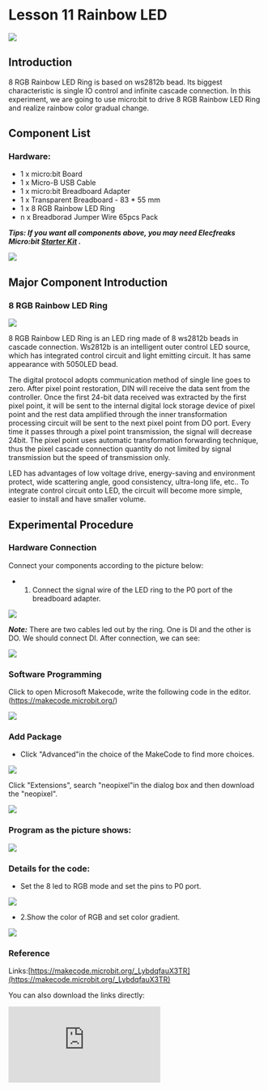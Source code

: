 ﻿# Lesson 11 Rainbow LED

 ![](https://wiki-media-ef.oss-cn-hongkong.aliyuncs.com//images/F2gbRrO.jpg)

## Introduction

8 RGB Rainbow LED Ring is based on ws2812b bead. Its biggest characteristic is single IO control and infinite cascade connection. In this experiment, we are going to use micro:bit to drive 8 RGB Rainbow LED Ring and realize rainbow color gradual change.

## Component List


### Hardware:

- 1 x micro:bit Board
- 1 x Micro-B USB Cable
- 1 x micro:bit Breadboard Adapter
- 1 x Transparent Breadboard - 83 * 55 mm
- 1 x 8 RGB Rainbow LED Ring
- n x Breadborad Jumper Wire 65pcs Pack

***Tips: If you want all components above, you may need Elecfreaks Micro:bit [Starter Kit](https://www.elecfreaks.com/micro-bit-starter-kit.html) .***

![](https://wiki-media-ef.oss-cn-hongkong.aliyuncs.com//images/W4tseua.jpg)

## Major Component Introduction


### **8 RGB Rainbow LED Ring**

![](https://wiki-media-ef.oss-cn-hongkong.aliyuncs.com//images/NnNcXY9.jpg)

8 RGB Rainbow LED Ring is an LED ring made of 8 ws2812b beads in cascade connection. Ws2812b is an intelligent outer control LED source, which has integrated control circuit and light emitting circuit. It has same appearance with 5050LED bead.

The digital protocol adopts communication method of single line goes to zero. After pixel point restoration, DIN will receive the data sent from the controller. Once the first 24-bit data received was extracted by the first pixel point, it will be sent to the internal digital lock storage device of pixel point and the rest data amplified through the inner transformation processing circuit will be sent to the next pixel point from DO port. Every time it passes through a pixel point transmission, the signal will decrease 24bit. The pixel point uses automatic transformation forwarding technique, thus the pixel cascade connection quantity do not limited by signal transmission but the speed of transmission only.

LED has advantages of low voltage drive, energy-saving and environment protect, wide scattering angle, good consistency, ultra-long life, etc.. To integrate control circuit onto LED, the circuit will become more simple, easier to install and have smaller volume.


## Experimental Procedure

### Hardware Connection

Connect your components according to the picture below:

- 1. Connect the signal wire of the LED ring to the P0 port of the breadboard adapter.

![](https://wiki-media-ef.oss-cn-hongkong.aliyuncs.com//images/LAPXCJp.jpg)

***Note:*** There are two cables led out by the ring. One is DI and the other is DO. We should connect DI.
After connection, we can see:

![](https://wiki-media-ef.oss-cn-hongkong.aliyuncs.com//images/lUdmz6q.jpg)

### Software Programming

Click to open Microsoft Makecode, write the following code in the editor.(https://makecode.microbit.org/)

![](https://wiki-media-ef.oss-cn-hongkong.aliyuncs.com//images/JHZUvh2.png)

### Add Package
- Click "Advanced"in the choice of the MakeCode to find more choices.

![](https://wiki-media-ef.oss-cn-hongkong.aliyuncs.com//images/smtcNoB.png)

Click "Extensions", search "neopixel"in the dialog box and then download the "neopixel".

![](https://wiki-media-ef.oss-cn-hongkong.aliyuncs.com//images/umQwUC2.png)


### Program as the picture shows:

![](https://wiki-media-ef.oss-cn-hongkong.aliyuncs.com//images/z1YyT5w.png)

### Details for the code:
- Set the 8 led to RGB mode and set the pins to P0 port.

![](https://wiki-media-ef.oss-cn-hongkong.aliyuncs.com//images/fn6ojMc.png)

- 2.Show the color of RGB and set color gradient.

![](https://wiki-media-ef.oss-cn-hongkong.aliyuncs.com//images/3mxhY9h.png)

### Reference
Links:[https://makecode.microbit.org/_LybdqfauX3TR](https://makecode.microbit.org/_LybdqfauX3TR)

You can also download the links directly:

<div
    style={{
        position: 'relative',
        paddingBottom: '60%',
        overflow: 'hidden',
    }}
>
    <iframe
        src="https://makecode.microbit.org/_LybdqfauX3TR"
        frameborder="0"
        sandbox="allow-popups allow-forms allow-scripts allow-same-origin"
        style={{
            position: 'absolute',
            width: '100%',
            height: '100%',
        }}
    />
</div>

## Result

We can see the light of 8 RGB Rainbow LED Ring is rotating with rainbow color.

![](https://wiki-media-ef.oss-cn-hongkong.aliyuncs.com//images/23vhDKK.gif)


## Exploration

Imagine the ring is a big eye, in order to make it twinkle, then how to design circuit and program?

## FAQ
